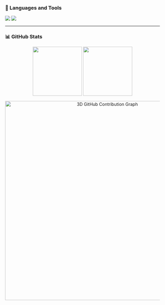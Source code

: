 ### 🧰 Languages and Tools

<p align="left">
    <img src="https://skillicons.dev/icons?i=py,cpp,c,java,html,css,js,typescript,react,tailwind,vue" />
    <img src="https://skillicons.dev/icons?i=mysql,aws,firebase,nodejs,nextjs,linux,git,github,matlab,figma,latex" />
</p>

---

### 📊 GitHub Stats

<!-- GitHub Stats Cards -->
<p align="center">
  <img src="https://github-readme-stats.vercel.app/api?username=nathwung&show_icons=true&theme=tokyonight" height="160"/>
  <img src="https://github-readme-stats.vercel.app/api/top-langs/?username=nathwung&layout=compact&theme=tokyonight" height="160"/>
</p>

<!-- 3D Contribution Graph -->
<p align="center">
  <img src="https://raw.githubusercontent.com/nathwung/nathwung/main/profile-3d-contrib/profile-night-view.svg" width="650" alt="3D GitHub Contribution Graph" />
</p>
